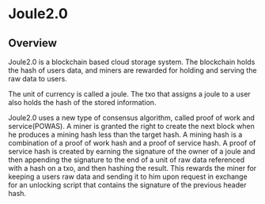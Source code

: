 # Joule2.0

## Overview

Joule2.0 is a blockchain based cloud storage system.  The blockchain holds the hash of users data, and miners are rewarded for holding and serving the raw data to users.

The unit of currency is called a joule.  The txo that assigns a joule to a user also holds the hash of the stored information.

Joule2.0 uses a new type of consensus algorithm, called proof of work and service(POWAS).  A miner is granted the right to create the next block when he produces a mining hash less than the target hash.  A mining hash is a combination of a proof of work hash and a proof of service hash.  A proof of service hash is created by earning the signature of the owner of a joule and then appending the signature to the end of a unit of raw data referenced with a hash on a txo, and then hashing the result. This rewards the miner for keeping a users raw data and sending it to him upon request in exchange for an unlocking script that contains the signature of the previous header hash.